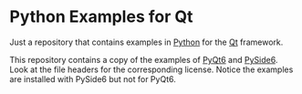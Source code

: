 # Python Examples for Qt

Just a repository that contains examples in [Python](https://www.python.org) for the
[Qt](https://www.qt.io) framework.

This repository contains a copy of the examples of
[PyQt6](https://riverbankcomputing.com/software/pyqt) and
[PySide6](https://wiki.qt.io/Qt_for_Python).  Look at the file headers for the corresponding license.
Notice the examples are installed with PySide6 but not for PyQt6.
